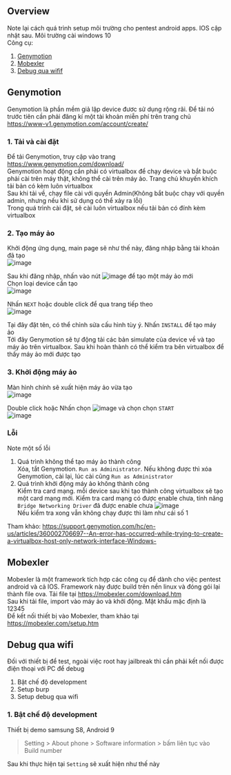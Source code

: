 ## Overview  
Note lại cách quá trình setup môi trường cho pentest android apps. IOS cập nhật sau. Môi trường cài windows 10  
Công cụ:
1. [Genymotion](#genymotion)  
2. [Mobexler](#Mobexler)  
3. [Debug qua wifif](#debug-qua-wifi)  

## Genymotion  
Genymotion là phần mềm giả lập device đươc sử dụng rộng rãi. Để tải nó trước tiên cần phải đăng kí một tài khoản miễn phí trên trang chủ
https://www-v1.genymotion.com/account/create/  

### 1. Tải và cài đặt  
Để tải Genymotion, truy cập vào trang https://www.genymotion.com/download/  
Genymotion hoạt động cần phải có virtualbox để chạy device và bắt buộc phải cài trên máy thật, không thể cài trên máy ảo. Trang chủ khuyến khích tải bản có kèm luôn
virtualbox  
Sau khi tải về, chạy file cài với quyền Admin(Không bắt buộc chạy với quyền admin, nhưng nếu khi sử dụng có thể xảy ra lỗi)  
Trong quá trình cài đặt, sẽ cài luôn virtualbox nếu tải bản có đính kèm virtualbox  
  
### 2. Tạo máy ảo  
Khởi động ứng dụng, main page sẽ như thế này, đăng nhập bằng tài khoản đã tạo  
![image](https://user-images.githubusercontent.com/22276823/132122046-18274748-6a7d-4276-8ba0-2685b2782929.png)  
  
Sau khi đăng nhập, nhấn vào nút ![image](https://user-images.githubusercontent.com/22276823/132122074-d6ebaaf6-1c04-42db-b799-0765743e857c.png) để tạo một máy ảo mới  
Chọn loại device cần tạo  
![image](https://user-images.githubusercontent.com/22276823/132122088-ac5ccbc8-b56e-4c11-9ee4-6d2b199e2602.png)  

Nhấn `NEXT` hoặc double click để qua trang tiếp theo  
![image](https://user-images.githubusercontent.com/22276823/132122115-3f7714f4-d1cb-4cd3-a527-8e6d71fb8921.png)  

Tại đây đặt tên, có thể chỉnh sửa cấu hình tùy ý. Nhấn `INSTALL` để tạo máy ảo  
Tới đây Genymotion sẽ tự động tải các bản simulate của device về và tạo máy ảo trên virtualbox. Sau khi hoàn thành có thể kiểm tra bên virtualbox để thấy máy ảo mới
được tạo  

### 3. Khởi động máy ảo  
Màn hình chính sẽ xuất hiện máy ảo vừa tạo  
![image](https://user-images.githubusercontent.com/22276823/132122226-1965ce3c-3d17-485f-b43f-e926676886df.png)  

Double click hoặc Nhấn chọn ![image](https://user-images.githubusercontent.com/22276823/132122230-0c438931-764f-4066-8007-c0d9a9d2d62d.png) và chọn chọn `START`  
![image](https://user-images.githubusercontent.com/22276823/132122239-ab61f914-2e6c-4e12-b4db-9aa7a20769da.png)  

### Lỗi  
Note một số lỗi  
1. Quá trình không thể tạo máy ảo thành công  
Xóa, tắt Genymotion. `Run as Administrator`. Nếu không được thì xóa Genymotion, cài lại, lúc cài cũng `Run as Administrator`  
2. Quá trình khởi động máy ảo không thành công  
Kiểm tra card mạng. mỗi device sau khi tạo thành công virtualbox sẽ tạo một card mạng mới. Kiểm tra card mạng có được enable chưa, tính năng `Bridge Networking Driver`
đã được enable chưa
![image](https://user-images.githubusercontent.com/22276823/132122481-26c25848-33ba-4647-ab57-ac4e3af7f54d.png)  
Nếu kiểm tra xong vẫn không chạy được thì làm như cái số 1  

Tham khảo: https://support.genymotion.com/hc/en-us/articles/360002706697--An-error-has-occurred-while-trying-to-create-a-virtualbox-host-only-network-interface-Windows- 

## Mobexler  
Mobexler là một framework tích hợp các công cụ để dành cho việc pentest android và cả IOS. Framework này được build trên nền linux và đóng gói lại thành file ova. 
Tải file tại https://mobexler.com/download.htm  
Sau khi tải file, import vào máy ảo và khởi động. Mật khẩu mặc định là 12345  
Để kết nối thiết bị vào Mobexler, tham khảo tại https://mobexler.com/setup.htm  

## Debug qua wifi  
Đối với thiết bị để test, ngoài việc root hay jailbreak thì cần phải kết nối được điện thoại với PC để debug  
1. Bật chế độ development  
2. Setup burp  
3. Setup debug qua wifi  

### 1. Bật chế độ development  
Thiết bị demo samsung S8, Android 9  
> Setting > About phone > Software information > bấm liên tục vào Build number  

Sau khi thực hiện tại `Setting` sẽ xuất hiện như thế này  






